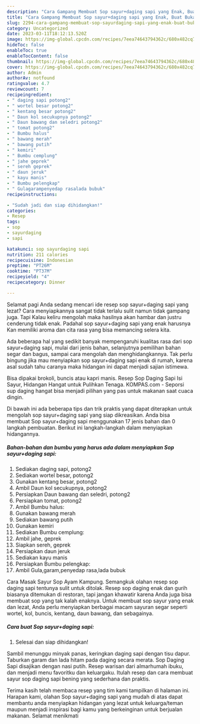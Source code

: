 ```yaml
---
description: "Cara Gampang Membuat Sop sayur+daging sapi yang Enak, Buat Buka Puasa Enak Banget"
title: "Cara Gampang Membuat Sop sayur+daging sapi yang Enak, Buat Buka Puasa Enak Banget"
slug: 2294-cara-gampang-membuat-sop-sayurdaging-sapi-yang-enak-buat-buka-puasa-enak-banget
category: Uncategorized
date: 2023-03-11T18:12:13.520Z
image: https://img-global.cpcdn.com/recipes/7eea74643794362c/680x482cq70/sop-sayurdaging-sapi-foto-resep-utama.jpg
hideToc: false
enableToc: true
enableTocContent: false
thumbnail: https://img-global.cpcdn.com/recipes/7eea74643794362c/680x482cq70/sop-sayurdaging-sapi-foto-resep-utama.jpg
cover: https://img-global.cpcdn.com/recipes/7eea74643794362c/680x482cq70/sop-sayurdaging-sapi-foto-resep-utama.jpg
author: Admin
authorAv: notfound
ratingvalue: 4.7
reviewcount: 7
recipeingredient:
- " daging sapi potong2"
- " wortel besar potong2"
- " kentang besar potong2"
- " Daun kol secukupnya potong2"
- " Daun bawang dan seledri potong2"
- " tomat potong2"
- " Bumbu halus"
- " bawang merah"
- " bawang putih"
- " kemiri"
- " Bumbu cemplung"
- " jahe geprek"
- " sereh geprek"
- " daun jeruk"
- " kayu manis"
- " Bumbu pelengkap"
- " Gulagarampenyedap rasalada bubuk"
recipeinstructions:

- "Sudah jadi dan siap dihidangkan!"
categories:
- Resep
tags:
- sop
- sayurdaging
- sapi

katakunci: sop sayurdaging sapi 
nutrition: 211 calories
recipecuisine: Indonesian
preptime: "PT26M"
cooktime: "PT37M"
recipeyield: "4"
recipecategory: Dinner

---
```



Selamat pagi Anda sedang mencari ide resep sop sayur+daging sapi yang lezat? Cara menyiapkannya sangat tidak terlalu sulit namun tidak gampang juga. Tapi Kalau keliru mengolah maka hasilnya akan hambar dan justru cenderung tidak enak. Padahal sop sayur+daging sapi yang enak harusnya Kan memiliki aroma dan cita rasa yang bisa memancing selera kita.


Ada beberapa hal yang sedikit banyak mempengaruhi kualitas rasa dari sop sayur+daging sapi, mulai dari jenis bahan, selanjutnya pemilihan bahan segar dan bagus, sampai cara mengolah dan menghidangkannya. Tak perlu bingung jika mau menyiapkan sop sayur+daging sapi enak di rumah, karena asal sudah tahu caranya maka hidangan ini dapat menjadi sajian istimewa.

Bisa dipakai brokoli, buncis atau kapri manis. Resep Sop Daging Sapi Isi Sayur, Hidangan Hangat untuk Pulihkan Tenaga. KOMPAS.com - Seporsi sup daging hangat bisa menjadi pilihan yang pas untuk makanan saat cuaca dingin.


Di bawah ini ada beberapa tips dan trik praktis yang dapat diterapkan untuk mengolah sop sayur+daging sapi yang siap dikreasikan. Anda bisa membuat Sop sayur+daging sapi menggunakan 17 jenis bahan dan 0 langkah pembuatan. Berikut ini langkah-langkah dalam menyiapkan hidangannya.

<!--inarticleads1-->

##### Bahan-bahan dan bumbu yang harus ada dalam menyiapkan Sop sayur+daging sapi:

1. Sediakan  daging sapi, potong2
1. Sediakan  wortel besar, potong2
1. Gunakan  kentang besar, potong2
1. Ambil  Daun kol secukupnya, potong2
1. Persiapkan  Daun bawang dan seledri, potong2
1. Persiapkan  tomat, potong2
1. Ambil  Bumbu halus:
1. Gunakan  bawang merah
1. Sediakan  bawang putih
1. Gunakan  kemiri
1. Sediakan  Bumbu cemplung:
1. Ambil  jahe, geprek
1. Siapkan  sereh, geprek
1. Persiapkan  daun jeruk
1. Sediakan  kayu manis
1. Persiapkan  Bumbu pelengkap:
1. Ambil  Gula,garam,penyedap rasa,lada bubuk


Cara Masak Sayur Sop Ayam Kampung. Semangkuk olahan resep sop daging sapi tentunya sulit untuk ditolak. Resep sop daging enak dan gurih biasanya ditemukan di restoran, tapi jangan khawatir karena Anda juga bisa membuat sop yang tak kalah enaknya. Untuk membuat sop sayur yang enak dan lezat, Anda perlu menyiapkan berbagai macam sayuran segar seperti wortel, kol, buncis, kentang, daun bawang, dan sebagainya. 

<!--inarticleads2-->

##### Cara buat Sop sayur+daging sapi:


1. Selesai dan siap dihidangkan!

Sambil menunggu minyak panas, keringkan daging sapi dengan tisu dapur. Taburkan garam dan lada hitam pada daging secara merata. Sop Daging Sapi disajikan dengan nasi putih. Resep warisan dari almarhumah ibuku, dan menjadi menu favoritku dan keluargaku. Itulah resep dan cara membuat sayur sop daging sapi bening yang sederhana dan praktis. 

Terima kasih telah membaca resep yang tim kami tampilkan di halaman ini. Harapan kami, olahan Sop sayur+daging sapi yang mudah di atas dapat membantu anda menyiapkan hidangan yang lezat untuk keluarga/teman maupun menjadi inspirasi bagi kamu yang berkeinginan untuk berjualan makanan. Selamat menikmati
